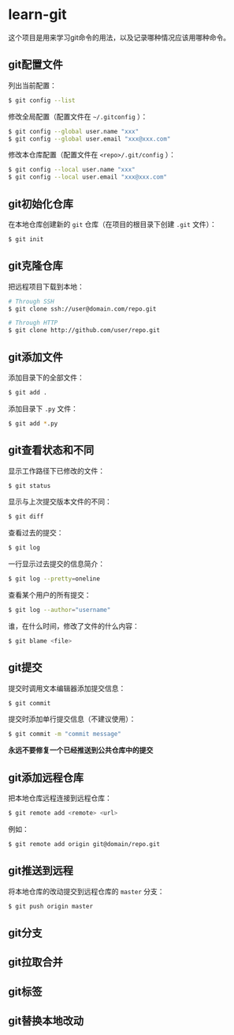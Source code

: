 # learn-git

这个项目是用来学习git命令的用法，以及记录哪种情况应该用哪种命令。



## git配置文件

列出当前配置：

```bash
$ git config --list
```

修改全局配置（配置文件在 `~/.gitconfig` ）：

```bash
$ git config --global user.name "xxx"
$ git config --global user.email "xxx@xxx.com"
```

修改本仓库配置（配置文件在 `<repo>/.git/config` ）：

```bash
$ git config --local user.name "xxx"
$ git config --local user.email "xxx@xxx.com"
```



## git初始化仓库

在本地仓库创建新的 `git` 仓库（在项目的根目录下创建 `.git` 文件）：

```bash
$ git init
```



## git克隆仓库

把远程项目下载到本地：

```bash
# Through SSH
$ git clone ssh://user@domain.com/repo.git

# Through HTTP
$ git clone http://github.com/user/repo.git
```



## git添加文件

添加目录下的全部文件：

```bash
$ git add .
```

添加目录下 `.py` 文件：

```bash
$ git add *.py
```



## git查看状态和不同

显示工作路径下已修改的文件：

```bash
$ git status
```

显示与上次提交版本文件的不同：

```bash
$ git diff
```

查看过去的提交：

```bash
$ git log
```

一行显示过去提交的信息简介：

```bash
$ git log --pretty=oneline
```

查看某个用户的所有提交：

```bash
$ git log --author="username"
```

谁，在什么时间，修改了文件的什么内容：

```bash
$ git blame <file>
```



## git提交

提交时调用文本编辑器添加提交信息：

```bash
$ git commit
```

提交时添加单行提交信息（不建议使用）：

```bash
$ git commit -m "commit message"
```

**永远不要修复一个已经推送到公共仓库中的提交** 



## git添加远程仓库

把本地仓库远程连接到远程仓库：

```bash
$ git remote add <remote> <url>
```

例如：

```bash
$ git remote add origin git@domain/repo.git
```



## git推送到远程

将本地仓库的改动提交到远程仓库的 `master` 分支：

```bash
$ git push origin master
```



## git分支



## git拉取合并



## git标签



## git替换本地改动